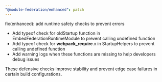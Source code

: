 ```yaml
---
"@module-federation/enhanced": patch
---
```


fix(enhanced): add runtime safety checks to prevent errors

- Add typeof check for oldStartup function in EmbedFederationRuntimeModule to prevent calling undefined function
- Add typeof check for __webpack_require__.x in StartupHelpers to prevent calling undefined function
- Add warning logs when these functions are missing to help developers debug issues

These defensive checks improve stability and prevent edge case failures in certain build configurations.